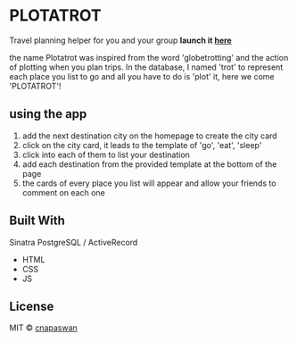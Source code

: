 # PLOTATROT 

  Travel planning helper for you and your group
  **launch it [here](https://plotatrot.herokuapp.com/)**

  the name Plotatrot was inspired from the word 'globetrotting' and the action of plotting when you plan trips. In the database, I named 'trot' to represent each place you list to go and all you have to do is 'plot' it, here we come 'PLOTATROT'! 

## using the app
  1. add the next destination city on the homepage to create the city card
  2. click on the city card, it leads to the template of 'go', 'eat', 'sleep'
  3. click into each of them to list your destination
  4. add each destination from the provided template at the bottom of the page
  5. the cards of every place you list will appear and allow your friends to comment on each one 

## Built With

Sinatra
PostgreSQL / ActiveRecord
- HTML
- CSS
- JS


## License

MIT © [cnapaswan](https://github.com/cnapaswan)
